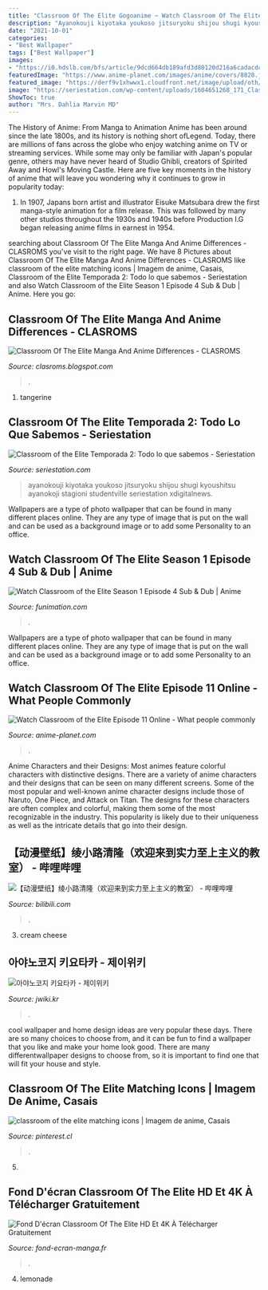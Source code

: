 ```yaml
---
title: "Classroom Of The Elite Gogoanime ~ Watch Classroom Of The Elite Season 1 Episode 4 Sub &amp; Dub"
description: "Ayanokouji kiyotaka youkoso jitsuryoku shijou shugi kyoushitsu ayanokoji stagioni studentville seriestation xdigitalnews"
date: "2021-10-01"
categories:
- "Best Wallpaper"
tags: ["Best Wallpaper"]
images:
- "https://i0.hdslb.com/bfs/article/9dcd664db189afd3d80120d216a6cadacdc0cb06.jpg"
featuredImage: "https://www.anime-planet.com/images/anime/covers/8828.jpg?t=1630331683"
featured_image: "https://derf9v1xhwwx1.cloudfront.net/image/upload/oth/FunimationStoreFront/1775744/Japanese/1775744_Japanese_KeyArt-OfficialVideoImage_ca7c8350-d69f-e811-8175-020165574d09.jpg"
image: "https://seriestation.com/wp-content/uploads/1604651268_171_Classroom-of-the-Elite-Temporada-2-Todo-lo-que-sabemos.jpg"
ShowToc: true
author: "Mrs. Dahlia Marvin MD"
---
```



The History of Anime: From Manga to Animation
Anime has been around since the late 1800s, and its history is nothing short ofLegend. Today, there are millions of fans across the globe who enjoy watching anime on TV or streaming services. While some may only be familiar with Japan's popular genre, others may have never heard of Studio Ghibli, creators of Spirited Away and Howl's Moving Castle. Here are five key moments in the history of anime that will leave you wondering why it continues to grow in popularity today:
1) In 1907, Japans born artist and illustrator Eisuke Matsubara drew the first manga-style animation for a film release. This was followed by many other studios throughout the 1930s and 1940s before Production I.G began releasing anime films in earnest in 1954.

	

		
searching about Classroom Of The Elite Manga And Anime Differences - CLASROMS you've visit to the right page. We have 8 Pictures about Classroom Of The Elite Manga And Anime Differences - CLASROMS like classroom of the elite matching icons | Imagem de anime, Casais, Classroom of the Elite Temporada 2: Todo lo que sabemos - Seriestation and also Watch Classroom of the Elite Season 1 Episode 4 Sub &amp; Dub | Anime. Here you go:
		
    
## Classroom Of The Elite Manga And Anime Differences - CLASROMS

<img loading=lazy src="https://i.pinimg.com/originals/b8/0f/6a/b80f6a0ac6c3f8f01c0e73fecd16172a.jpg" onerror="this.onerror=null;this.src='https://tse4.mm.bing.net/th?id=OIP.IalKltOXULSF8DE3gbYUqAHaD4&amp;pid=15.1';" alt="Classroom Of The Elite Manga And Anime Differences - CLASROMS">

_Source: clasroms.blogspot.com_

>. 

	

1. tangerine 

    
## Classroom Of The Elite Temporada 2: Todo Lo Que Sabemos - Seriestation

<img loading=lazy src="https://seriestation.com/wp-content/uploads/1604651268_171_Classroom-of-the-Elite-Temporada-2-Todo-lo-que-sabemos.jpg" onerror="this.onerror=null;this.src='https://tse2.mm.bing.net/th?id=OIP.eT36g4-OnNEE0X3X6Kl2EQHaEr&amp;pid=15.1';" alt="Classroom of the Elite Temporada 2: Todo lo que sabemos - Seriestation">

_Source: seriestation.com_

>ayanokouji kiyotaka youkoso jitsuryoku shijou shugi kyoushitsu ayanokoji stagioni studentville seriestation xdigitalnews. 

	



Wallpapers are a type of photo wallpaper that can be found in many different places online. They are any type of image that is put on the wall and can be used as a background image or to add some Personality to an office.

    
## Watch Classroom Of The Elite Season 1 Episode 4 Sub &amp; Dub | Anime

<img loading=lazy src="https://derf9v1xhwwx1.cloudfront.net/image/upload/oth/FunimationStoreFront/1775744/Japanese/1775744_Japanese_KeyArt-OfficialVideoImage_ca7c8350-d69f-e811-8175-020165574d09.jpg" onerror="this.onerror=null;this.src='https://tse3.mm.bing.net/th?id=OIP.2EnI4nEgi0EXDaRyRACdSAHaEK&amp;pid=15.1';" alt="Watch Classroom of the Elite Season 1 Episode 4 Sub &amp; Dub | Anime">

_Source: funimation.com_

>. 

	



Wallpapers are a type of photo wallpaper that can be found in many different places online. They are any type of image that is put on the wall and can be used as a background image or to add some Personality to an office.

    
## Watch Classroom Of The Elite Episode 11 Online - What People Commonly

<img loading=lazy src="https://www.anime-planet.com/images/anime/covers/8828.jpg?t=1630331683" onerror="this.onerror=null;this.src='https://tse1.mm.bing.net/th?id=OIP.baPlFYrNQnhW9QRAurmv_gHaKX&amp;pid=15.1';" alt="Watch Classroom of the Elite Episode 11 Online - What people commonly">

_Source: anime-planet.com_

>. 

	

Anime Characters and their Designs: Most animes feature colorful characters with distinctive designs.
There are a variety of anime characters and their designs that can be seen on many different screens. Some of the most popular and well-known anime character designs include those of Naruto, One Piece, and Attack on Titan. The designs for these characters are often complex and colorful, making them some of the most recognizable in the industry. This popularity is likely due to their uniqueness as well as the intricate details that go into their design.

    
## 【动漫壁纸】绫小路清隆（欢迎来到实力至上主义的教室） - 哔哩哔哩

<img loading=lazy src="https://i0.hdslb.com/bfs/article/9dcd664db189afd3d80120d216a6cadacdc0cb06.jpg" onerror="this.onerror=null;this.src='https://tse2.mm.bing.net/th?id=OIP.sDaY6v_NXGA9OLKZiZbHiAHaFW&amp;pid=15.1';" alt="【动漫壁纸】绫小路清隆（欢迎来到实力至上主义的教室） - 哔哩哔哩">

_Source: bilibili.com_

>. 

	

3. cream cheese 

    
## 아야노코지 키요타카 - 제이위키

<img loading=lazy src="https://jwiki.kr/wiki/images/1/1b/DK-_0LkUEAAwvix.jpg" onerror="this.onerror=null;this.src='https://tse3.mm.bing.net/th?id=OIP.W4eM48AGGvPknD-21bptggHaLW&amp;pid=15.1';" alt="아야노코지 키요타카 - 제이위키">

_Source: jwiki.kr_

>. 

	

cool wallpaper and home design ideas are very popular these days. There are so many choices to choose from, and it can be fun to find a wallpaper that you like and make your home look good. There are many differentwallpaper designs to choose from, so it is important to find one that will fit your house and style.

    
## Classroom Of The Elite Matching Icons | Imagem De Anime, Casais

<img loading=lazy src="https://i.pinimg.com/736x/08/ce/c4/08cec4f98d4a1fbcf2c10860c0d8c9c4.jpg" onerror="this.onerror=null;this.src='https://tse4.mm.bing.net/th?id=OIP.kXpyZxrT3NFPQEXuO5iP0wHaHa&amp;pid=15.1';" alt="classroom of the elite matching icons | Imagem de anime, Casais">

_Source: pinterest.cl_

>. 

	

5.

    
## Fond D&#039;écran Classroom Of The Elite HD Et 4K À Télécharger Gratuitement

<img loading=lazy src="https://fond-ecran-manga.fr/wp-content/uploads/2020/05/notitle-Classroom-of-the-Elite.jpg" onerror="this.onerror=null;this.src='https://tse4.mm.bing.net/th?id=OIP.5tClvGK9LWjsGgG38oee0wHaLh&amp;pid=15.1';" alt="Fond D&#039;écran Classroom Of The Elite HD Et 4K À Télécharger Gratuitement">

_Source: fond-ecran-manga.fr_

>. 

	

4. lemonade 

